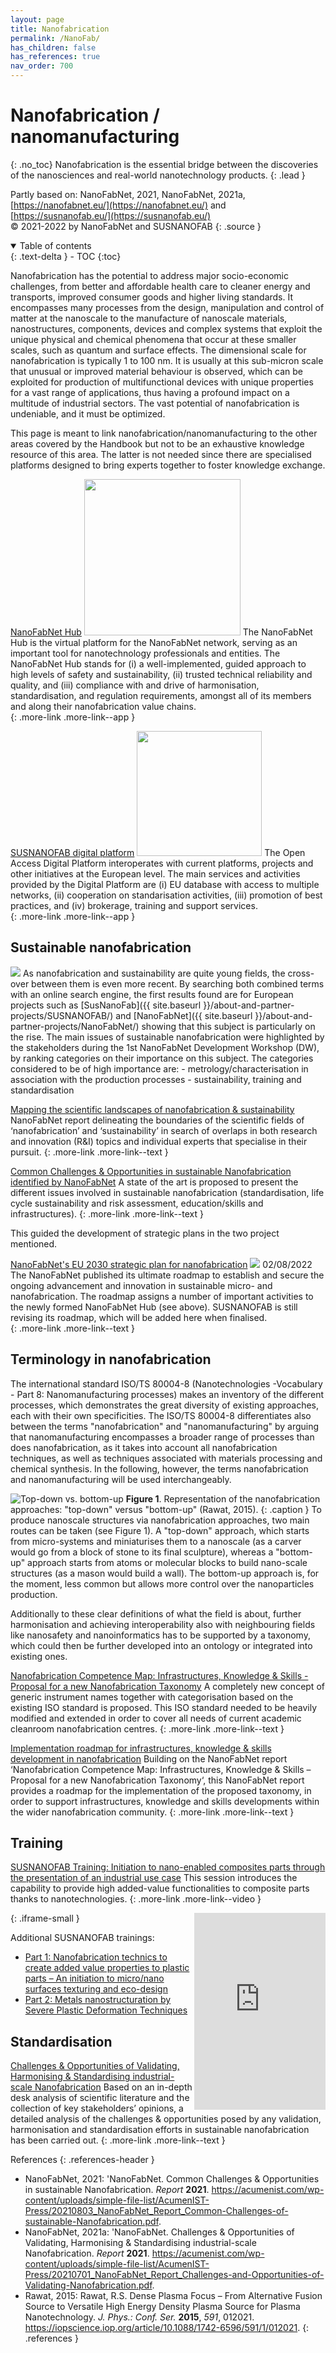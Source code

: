 ```yaml
---
layout: page
title: Nanofabrication
permalink: /NanoFab/
has_children: false
has_references: true
nav_order: 700
---
```


# Nanofabrication / nanomanufacturing 
{: .no_toc}
Nanofabrication is the essential bridge between the discoveries of the nanosciences and real-world nanotechnology products. 
{: .lead }

Partly based on: NanoFabNet, 2021, NanoFabNet, 2021a, [https://nanofabnet.eu/](https://nanofabnet.eu/) and [https://susnanofab.eu/](https://susnanofab.eu/)<br>
© 2021-2022 by NanoFabNet and SUSNANOFAB
{: .source }

<details open markdown="block">
  <summary>
    Table of contents
  </summary>
  {: .text-delta }
- TOC
{:toc}
</details>

Nanofabrication has the potential to address major socio-economic challenges, from better and affordable health care to cleaner energy and transports, improved consumer goods and higher living standards. It encompasses many processes from the design, manipulation and control of matter at the nanoscale to the manufacture of nanoscale materials, nanostructures, components, devices and complex systems that exploit the unique physical and chemical phenomena that occur at these smaller scales, such as quantum and surface effects. The dimensional scale for nanofabrication is typically 1 to 100 nm. It is usually at this sub-micron scale that unusual or improved material behaviour is observed, which can be exploited for production of multifunctional devices with unique properties for a vast range of applications, thus having a profound impact on a multitude of industrial sectors. The vast potential of nanofabrication is undeniable, and it must be optimized. 

This page is meant to link nanofabrication/nanomanufacturing to the other areas covered by the Handbook but not to be an exhaustive knowledge resource of this area. The latter is not needed since there are specialised platforms designed to bring experts together to foster knowledge exchange.

[NanoFabNet Hub](https://www.nanofabnet.net/)
<a href="https://www.nanofabnet.net/"><img src="{{ site.baseurl }}/images/logos/NanoFabNet-New-Logo.png" class="image--right" width="250"></a>
The NanoFabNet Hub is the virtual platform for the NanoFabNet network, serving as an important tool for nanotechnology professionals and entities. The NanoFabNet Hub stands for (i) a well-implemented, guided approach to high levels of safety and sustainability, (ii) trusted technical reliability and quality, and (iii) compliance with and drive of harmonisation, standardisation, and regulation requirements, amongst all of its members and along their nanofabrication value chains.
<br clear="right">
{: .more-link .more-link--app }

[SUSNANOFAB digital platform](https://susnanofab.oppornet.com/)
<a href="https://susnanofab.oppornet.com/"><img src="{{ site.baseurl }}/images/logos/SUSNANOFAB.png" class="image--right" width="200"></a>
The Open Access Digital Platform interoperates with current platforms, projects and other initiatives at the European level. The main services and activities provided by the Digital Platform are (i) EU database with access to multiple networks, (ii) cooperation on standarisation activities, (iii) promotion of best practices, and (iv) brokerage, training and support services.
<br clear="right">
{: .more-link .more-link--app }

## Sustainable nanofabrication
<img src="{{ site.baseurl }}/images/NanoFab/NanoFabNet2.jpg" class="image--right">
As nanofabrication and sustainability are quite young fields, the cross-over between them is even more recent. By searching both combined terms with an online search engine, the first results found are for European projects such as [SusNanoFab]({{ site.baseurl }}/about-and-partner-projects/SUSNANOFAB/) and [NanoFabNet]({{ site.baseurl }}/about-and-partner-projects/NanoFabNet/) showing that this subject is particularly on the rise. The main issues of sustainable nanofabrication were highlighted by the stakeholders during the 1st NanoFabNet Development Workshop (DW), by ranking categories on their importance on this subject. The categories considered to be of high importance are: 
- metrology/characterisation in association with the production processes
- sustainability, training and standardisation

[Mapping the scientific landscapes of nanofabrication & sustainability](https://acumenist.com/mapping-the-scientific-landscapes-of-nanofabrication-sustainability/)
NanoFabNet report delineating the boundaries of the scientific fields of ‘nanofabrication’ and ‘sustainability’ in search of overlaps in both research and innovation (R&I) topics and individual experts that specialise in their pursuit.
{: .more-link .more-link--text }

[Common Challenges & Opportunities in sustainable Nanofabrication identified by NanoFabNet](https://acumenist.com/wp-content/uploads/simple-file-list/AcumenIST-Press/20210803_NanoFabNet_Report_Common-Challenges-of-sustainable-Nanofabrication.pdf)
A state of the art is proposed to present the different issues involved in sustainable nanofabrication (standardisation, life cycle sustainability and risk assessment, education/skills and infrastructures).
{: .more-link .more-link--text }

This guided the development of strategic plans in the two project mentioned.

[NanoFabNet's EU 2030 strategic plan for nanofabrication](https://acumenist.com/eu-2030-strategic-plan-for-nanofabrication/)
<a href="https://acumenist.com/eu-2030-strategic-plan-for-nanofabrication/"><img src="{{site.baseurl}}/images/NanoFab/NanoFabNet-Action-Plans-1024x653.jpg" class="image--left" /></a>
02/08/2022<br>
The NanoFabNet published its ultimate roadmap to establish and secure the ongoing advancement and innovation in sustainable micro- and nanofabrication. The roadmap assigns a number of important activities to the newly formed NanoFabNet Hub (see above). SUSNANOFAB is still revising its roadmap, which will be added here when finalised.
<br clear="all">
{: .more-link .more-link--text }


## Terminology in nanofabrication
The international standard ISO/TS 80004-8 (Nanotechnologies -Vocabulary - Part 8: Nanomanufacturing processes) makes an inventory of the different processes, which demonstrates the great diversity of existing approaches, each with their own specificities. The ISO/TS 80004-8 differentiates also between the terms "nanofabrication" and "nanomanufacturing" by arguing that nanomanufacturing encompasses a broader range of processes than does nanofabrication, as it takes into account all nanofabrication techniques, as well as techniques associated with materials processing and chemical synthesis. In the following, however, the terms nanofabrication and nanomanufacturing will be used interchangeably.

![Top-down vs. bottom-up]({{site.baseurl}}/images/NanoFab/NanoFabNet1.jpg)
**Figure 1**. Representation of the nanofabrication approaches: "top-down" versus "bottom-up" (Rawat, 2015).
{: .caption }
To produce nanoscale structures via nanofabrication approaches, two main routes can be taken (see Figure 1). A "top-down" approach, which starts from micro-systems and miniaturises them to a nanoscale (as a carver would go from a block of stone to its final sculpture), whereas a "bottom-up" approach starts from atoms or molecular blocks to build nano-scale structures (as a mason would build a wall). The bottom-up approach is, for the moment, less common but allows more control over the
nanoparticles production.

Additionally to these clear definitions of what the field is about, further harmonisation and achieving interoperability also with neighbouring fields like nanosafety and nanoinformatics has to be supported by a taxonomy, which could then be further developed into an ontology or integrated into existing ones. 

[Nanofabrication Competence Map: Infrastructures, Knowledge & Skills - Proposal for a new Nanofabrication Taxonomy](https://acumenist.com/wp-content/uploads/simple-file-list/AcumenIST-Press/20210809_NanoFabNet_Nanofabrication-Competence-Map.pdf)
A completely new concept of generic instrument names together with categorisation based on the existing ISO standard is proposed. This ISO standard needed to be heavily modified and extended in order to cover all needs of current academic cleanroom nanofabrication centres.
{: .more-link .more-link--text }

[Implementation roadmap for infrastructures, knowledge & skills development in nanofabrication](https://acumenist.com/implementation-roadmap-for-infrastructures-knowledge-skills-development-in-nanofabrication/)
Building on the NanoFabNet report ‘Nanofabrication Competence Map: Infrastructures, Knowledge & Skills – Proposal for a new Nanofabrication Taxonomy‘, this NanoFabNet report provides a roadmap for the implementation of the proposed taxonomy, in order to support infrastructures, knowledge and skills developments within the wider nanofabrication community.
{: .more-link .more-link--text }

## Training
[SUSNANOFAB Training: Initiation to nano-enabled composites parts through the presentation of an industrial use case](https://susnanofab.eu/trainings-by-ipc/)
This session introduces the capability to provide high added-value functionalities to composite parts thanks to nanotechnologies.
{: .more-link .more-link--video }

<iframe width="210" height="315" src="https://www.youtube.com/embed/yAX1sAvGyDI" frameborder="0" allowfullscreen="allowfullscreen" align="right">&nbsp;</iframe>
{: .iframe-small }

Additional SUSNANOFAB trainings:
- [Part 1: Nanofabrication technics to create added value properties to plastic parts – An initiation to micro/nano surfaces texturing and eco-design](https://susnanofab.eu/trainings-nanofab/)
- [Part 2: Metals nanostructuration by Severe Plastic Deformation Techniques](https://susnanofab.eu/trainings-by-rina/)

## Standardisation
[Challenges & Opportunities of Validating, Harmonising & Standardising industrial-scale Nanofabrication](https://acumenist.com/wp-content/uploads/simple-file-list/AcumenIST-Press/20210701_NanoFabNet_Report_Challenges-and-Opportunities-of-Validating-Nanofabrication.pdf)
Based on an in-depth desk analysis of scientific literature and the collection of key stakeholders’ opinions, a detailed analysis of the challenges & opportunities posed by any validation, harmonisation and standardisation efforts in sustainable nanofabrication has been carried out.
{: .more-link .more-link--text }

References
{: .references-header }
- NanoFabNet, 2021: 'NanoFabNet. Common Challenges & Opportunities in sustainable Nanofabrication. <i>Report</i> <b>2021</b>. <a href="https://acumenist.com/wp-content/uploads/simple-file-list/AcumenIST-Press/20210803_NanoFabNet_Report_Common-Challenges-of-sustainable-Nanofabrication.pdf">https://acumenist.com/wp-content/uploads/simple-file-list/AcumenIST-Press/20210803_NanoFabNet_Report_Common-Challenges-of-sustainable-Nanofabrication.pdf</a>.
- NanoFabNet, 2021a: 'NanoFabNet. Challenges & Opportunities of Validating, Harmonising & Standardising industrial-scale Nanofabrication. <i>Report</i> <b>2021</b>. <a href="https://acumenist.com/wp-content/uploads/simple-file-list/AcumenIST-Press/20210701_NanoFabNet_Report_Challenges-and-Opportunities-of-Validating-Nanofabrication.pdf">https://acumenist.com/wp-content/uploads/simple-file-list/AcumenIST-Press/20210701_NanoFabNet_Report_Challenges-and-Opportunities-of-Validating-Nanofabrication.pdf</a>.
- Rawat, 2015: Rawat, R.S. Dense Plasma Focus – From Alternative Fusion Source to Versatile High Energy Density Plasma Source for Plasma Nanotechnology. <i>J. Phys.: Conf. Ser.</i> <b>2015</b>, <i>591</i>, 012021. <a href="https://iopscience.iop.org/article/10.1088/1742-6596/591/1/012021">https://iopscience.iop.org/article/10.1088/1742-6596/591/1/012021</a>.
{: .references }
